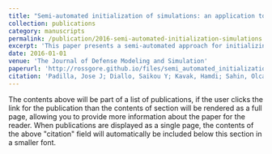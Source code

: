 ```yaml
---
title: "Semi-automated initialization of simulations: an application to healthcare"
collection: publications
category: manuscripts
permalink: /publication/2016-semi-automated-initialization-simulations
excerpt: 'This paper presents a semi-automated approach for initializing simulations, with a specific application to healthcare scenarios.'
date: 2016-01-01
venue: 'The Journal of Defense Modeling and Simulation'
paperurl: 'http://rossgore.github.io/files/semi_automated_initialization_simulations.pdf'
citation: 'Padilla, Jose J; Diallo, Saikou Y; Kavak, Hamdi; Sahin, Olcay; Sokolowski, John A; Gore, Ross J. (2016). "Semi-automated initialization of simulations: an application to healthcare". <i>The Journal of Defense Modeling and Simulation</i>. 13(2), 171-182.'
---
```

The contents above will be part of a list of publications, if the user clicks the link for the publication than the contents of section will be rendered as a full page, allowing you to provide more information about the paper for the reader. When publications are displayed as a single page, the contents of the above "citation" field will automatically be included below this section in a smaller font.